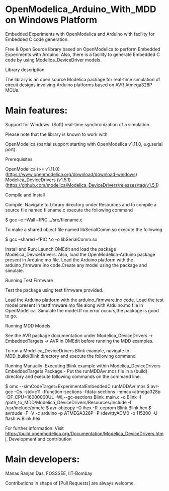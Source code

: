 # OpenModelica_Arduino_With_MDD on Windows Platform

Embedded Experiments with OpenModelica and Arduino with facility for Embedded C code generation.

Free & Open Source library based on OpenModelica to perform Embedded Experiments with Arduino. Also, there is a facility to generate Embedded C code by using Modelica_DeviceDriver models.

Library description

The library is an open source Modelica package for real-time simulation of circuit designs involving Arduino platforms based on AVR Atmega328P MCUs.

# Main features:

Support for Windows.
(Soft) real-time synchronization of a simulation.

Please note that the library is known to work with

OpenModelica (partial support starting with OpenModelica v1.11.0, e.g.serial port).

Prerequisites

OpenModelica (>= v1.11.0) (https://www.openmodelica.org/download/download-windows)
Modelica_DeviceDrivers (v1.5.1) (https://github.com/modelica/Modelica_DeviceDrivers/releases/tag/v1.5.1)

Compile and Install

Compile: Navigate to Library directory under Resources and to compile a source file named filename.c execute the following command

$ gcc –c –Wall –fPIC ../src/filename.c

To make a shared object file named libSerialComm.so execute the following

$ gcc –shared –fPIC *.o -o libSerialComm.so

Install and Run: Launch OMEdit and load the package Modelica_DeviceDrivers. Also, load the OpenModelica-Arduino package present in Arduino.mo file. Load the Arduino platform with the arduino_firmware.ino code.Create any model using the package and simulate.

Running Test Firmware

Test the package using test firmware provided.

Load the Arduino platform with the arduino_firmware.ino code.
Load the test model present in testfirmware.mo file along with Arduino.mo file in OpenModelica.
Simulate the model.If no error occurs,the package is good to go.

Running MDD Models

See the AVR package documentation under Modelica_DeviceDrivers -> EmbeddedTargets -> AVR in OMEdit before running the MDD examples.

To run a Modelica_DeviceDrivers Blink example, navigate to MDD_build/Blink directory and execute the following command

Running Manually: Executing Blink example within Modelica_DeviceDrivers EmbeddedTargets Package:- Put the runMDDAvr.mos file in a (build) directory and execute following commands on the command line:

$ omc --simCodeTarget=ExperimentalEmbeddedC runMDDAvr.mos $ avr-gcc -Os -std=c11 -ffunction-sections -fdata-sections -mmcu=atmega328p -DF_CPU=16000000UL -Wl,--gc-sections Blink_main.c -o Blink -I /path_to_MDD/Modelica_DeviceDrivers/Resources/Include -I /usr/include/omc/c $ avr-objcopy -O ihex -R .eeprom Blink Blink.hex $ avrdude -F -V -c arduino -p ATMEGA328P -P /dev/ttyACM0 -b 115200 -U flash:w:Blink.hex

For further information: Visit https://build.openmodelica.org/Documentation/Modelica_DeviceDrivers.html. Development and contribution

# Main developers:

Manas Ranjan Das, FOSSSEE, IIT-Bombay

Contributions in shape of [Pull Requests] are always welcome.
